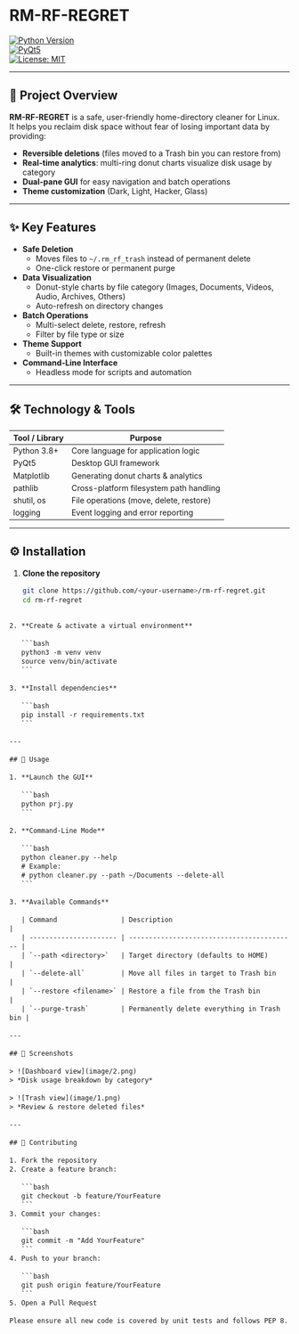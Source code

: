 
# RM-RF-REGRET

[![Python Version](https://img.shields.io/badge/python-3.x-blue.svg)](https://www.python.org/)  
[![PyQt5](https://img.shields.io/badge/PyQt5-Qt%205-green.svg)](https://riverbankcomputing.com/software/pyqt)  
[![License: MIT](https://img.shields.io/badge/license-MIT-yellow.svg)](LICENSE)

---

## 🚀 Project Overview

**RM-RF-REGRET** is a safe, user-friendly home-directory cleaner for Linux.  
It helps you reclaim disk space without fear of losing important data by providing:

- **Reversible deletions** (files moved to a Trash bin you can restore from)  
- **Real-time analytics**: multi-ring donut charts visualize disk usage by category  
- **Dual-pane GUI** for easy navigation and batch operations  
- **Theme customization** (Dark, Light, Hacker, Glass)

---

## ✨ Key Features

- **Safe Deletion**  
  - Moves files to `~/.rm_rf_trash` instead of permanent delete  
  - One-click restore or permanent purge  
- **Data Visualization**  
  - Donut-style charts by file category (Images, Documents, Videos, Audio, Archives, Others)  
  - Auto-refresh on directory changes  
- **Batch Operations**  
  - Multi-select delete, restore, refresh  
  - Filter by file type or size  
- **Theme Support**  
  - Built-in themes with customizable color palettes  
- **Command-Line Interface**  
  - Headless mode for scripts and automation

---

## 🛠 Technology & Tools

| Tool / Library    | Purpose                                     |
|-------------------|---------------------------------------------|
| Python 3.8+       | Core language for application logic         |
| PyQt5             | Desktop GUI framework                       |
| Matplotlib        | Generating donut charts & analytics         |
| pathlib           | Cross-platform filesystem path handling     |
| shutil, os        | File operations (move, delete, restore)     |
| logging           | Event logging and error reporting           |

---

## ⚙️ Installation

1. **Clone the repository**  
   ```bash
   git clone https://github.com/<your-username>/rm-rf-regret.git
   cd rm-rf-regret
````

2. **Create & activate a virtual environment**

   ```bash
   python3 -m venv venv
   source venv/bin/activate
   ```

3. **Install dependencies**

   ```bash
   pip install -r requirements.txt
   ```

---

## 🏃 Usage

1. **Launch the GUI**

   ```bash
   python prj.py
   ```

2. **Command-Line Mode**

   ```bash
   python cleaner.py --help
   # Example:
   # python cleaner.py --path ~/Documents --delete-all
   ```

3. **Available Commands**

   | Command                | Description                                |
   | ---------------------- | ------------------------------------------ |
   | `--path <directory>`   | Target directory (defaults to HOME)        |
   | `--delete-all`         | Move all files in target to Trash bin      |
   | `--restore <filename>` | Restore a file from the Trash bin          |
   | `--purge-trash`        | Permanently delete everything in Trash bin |

---

## 📸 Screenshots

> ![Dashboard view](image/2.png)
> *Disk usage breakdown by category*

> ![Trash view](image/1.png)
> *Review & restore deleted files*

---

## 🤝 Contributing

1. Fork the repository
2. Create a feature branch:

   ```bash
   git checkout -b feature/YourFeature
   ```
3. Commit your changes:

   ```bash
   git commit -m "Add YourFeature"
   ```
4. Push to your branch:

   ```bash
   git push origin feature/YourFeature
   ```
5. Open a Pull Request

Please ensure all new code is covered by unit tests and follows PEP 8.


